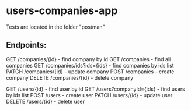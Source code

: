# users-companies-app

Tests are located in the folder "postman"

## Endpoints:

GET /companies/{id} - find company by id
GET /companies - find all companies
GET /companies/ids?ids={ids} - find companies by ids list
PATCH /companies/{id} - update company
POST /companies - create company
DELETE /companies/{id} - delete company

GET /users/{id} - find user by id
GET /users?companyId={ids} - find users by ids list
POST /users - create user
PATCH /users/{id} - update user
DELETE /users/{id} - delete user
